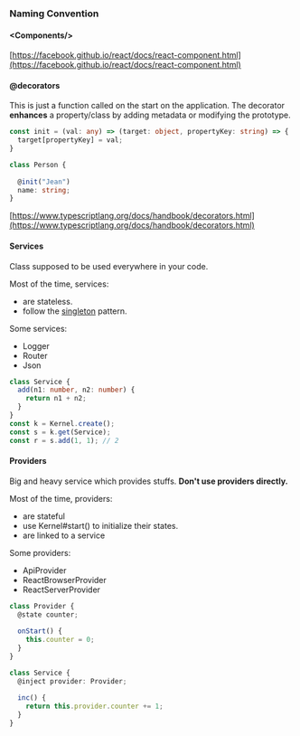 ### Naming Convention

#### &#60;Components/&#62;

[https://facebook.github.io/react/docs/react-component.html](https://facebook.github.io/react/docs/react-component.html)

#### @decorators

This is just a function called on the start on the application. The decorator **enhances** a property/class by adding
metadata or modifying the prototype.

```ts
const init = (val: any) => (target: object, propertyKey: string) => {
  target[propertyKey] = val;
} 

class Person {
  
  @init("Jean")
  name: string;
}
```

[https://www.typescriptlang.org/docs/handbook/decorators.html](https://www.typescriptlang.org/docs/handbook/decorators.html)

#### Services

Class supposed to be used everywhere in your code. 

Most of the time, services:
 - are stateless.
 - follow the [singleton](https://en.wikipedia.org/wiki/Singleton_pattern) pattern.

Some services:
 - Logger
 - Router
 - Json

```ts
class Service {
  add(n1: number, n2: number) {
    return n1 + n2;
  }
}
const k = Kernel.create();
const s = k.get(Service);
const r = s.add(1, 1); // 2
```

#### Providers

Big and heavy service which provides stuffs. **Don't use providers directly.** 

Most of the time, providers:
 - are stateful
 - use Kernel#start() to initialize their states.
 - are linked to a service

Some providers:
 - ApiProvider
 - ReactBrowserProvider
 - ReactServerProvider  

```ts
class Provider {
  @state counter;
  
  onStart() {
    this.counter = 0;
  }
}

class Service {
  @inject provider: Provider;
  
  inc() {
    return this.provider.counter += 1;
  }
}
```
